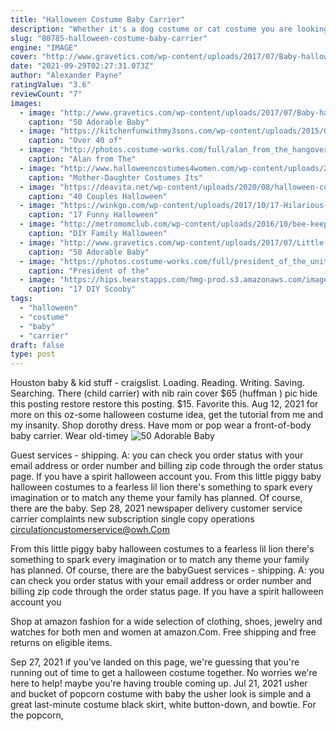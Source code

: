 ```yaml
---
title: "Halloween Costume Baby Carrier"
description: "Whether it's a dog costume or cat costume you are looking to put on your furry friend we've got the best selection around. Our pet costumes will make them look adorable right along with you"
slug: "80785-halloween-costume-baby-carrier"
engine: "IMAGE"
cover: "http://www.gravetics.com/wp-content/uploads/2017/07/Baby-halloween-costumes.jpg"
date: "2021-09-29T02:27:31.073Z"
author: "Alexander Payne"
ratingValue: "3.6"
reviewCount: "7"
images:
  - image: "http://www.gravetics.com/wp-content/uploads/2017/07/Baby-halloween-costumes.jpg"
    caption: "50 Adorable Baby"
  - image: "https://kitchenfunwithmy3sons.com/wp-content/uploads/2015/09/baby-grinch-costume.jpg"
    caption: "Over 40 of"
  - image: "http://photos.costume-works.com/full/alan_from_the_hangover1.jpg"
    caption: "Alan from The"
  - image: "http://www.halloweencostumes4women.com/wp-content/uploads/2014/10/Pirate-and-Parrot.jpg"
    caption: "Mother-Daughter Costumes Its"
  - image: "https://deavita.net/wp-content/uploads/2020/08/halloween-couple-costumes-vampire-ghost-bride-zombie.jpg"
    caption: "40 Couples Halloween"
  - image: "https://winkgo.com/wp-content/uploads/2017/10/17-Hilarious-Halloween-Costumes-for-Babies-and-Parents-08.jpg"
    caption: "17 Funny Halloween"
  - image: "http://metromomclub.com/wp-content/uploads/2016/10/bee-keepers-costume.jpg"
    caption: "DIY Family Halloween"
  - image: "http://www.gravetics.com/wp-content/uploads/2017/07/Little-girls-Halloween-costumes-Lucy-Ethel.jpg"
    caption: "50 Adorable Baby"
  - image: "https://photos.costume-works.com/full/president_of_the_united_states_and_secret_service.jpg"
    caption: "President of the"
  - image: "https://hips.hearstapps.com/hmg-prod.s3.amazonaws.com/images/velma-scooby-doo-costumes-1566844064.png?crop=0.723xw:1.00xh;0.0799xw,0&resize=480:*"
    caption: "17 DIY Scooby"
tags:
  - "halloween"
  - "costume"
  - "baby"
  - "carrier"
draft: false
type: post
---
```


Houston baby & kid stuff - craigslist. Loading. Reading. Writing. Saving. Searching. There  (child carrier) with nib rain cover $65 (huffman ) pic hide this posting restore restore this posting. $15. Favorite this. Aug 12, 2021 for more on this oz-some halloween costume idea, get the tutorial from me and my insanity. Shop dorothy dress.  Have mom or pop wear a front-of-body baby carrier. Wear old-timey
![50 Adorable Baby](http://www.gravetics.com/wp-content/uploads/2017/07/Baby-halloween-costumes.jpg "50 Adorable Baby")

Guest services - shipping. A: you can check you order status with your email address or order number and billing zip code through the order status page. If you have a spirit halloween account you. From this little piggy baby halloween costumes to a fearless lil lion there&#39;s something to spark every imagination or to match any theme your family has planned. Of course, there are the baby. Sep 28, 2021 newspaper delivery customer service  carrier complaints  new subscription  single copy operations circulationcustomerservice@owh.Com
<!--inArticleAds-->

<!--galleryOne-->

From this little piggy baby halloween costumes to a fearless lil lion there's something to spark every imagination or to match any theme your family has planned. Of course, there are the babyGuest services - shipping. A: you can check you order status with your email address or order number and billing zip code through the order status page. If you have a spirit halloween account you
<!--inArticleAds-->

<!--galleryTwo-->

Shop at amazon fashion for a wide selection of clothing, shoes, jewelry and watches for both men and women at amazon.Com. Free shipping and free returns on eligible items.
<!--galleryThree-->

Sep 27, 2021 if you've landed on this page, we're guessing that you're running out of time to get a halloween costume together. No worries  we're here to help! maybe you're having trouble coming up. Jul 21, 2021 usher and bucket of popcorn costume with baby the usher look is simple and a great last-minute costume  black skirt, white button-down, and bowtie. For the popcorn,